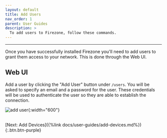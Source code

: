 ```yaml
---
layout: default
title: Add Users
nav_order: 1
parent: User Guides
description: >
  To add users to Firezone, follow these commands.
---
```

---

Once you have successfully installed Firezone you'll need to add users to grant
them access to your network. This is done through the Web UI.

## Web UI

Add a user by clicking the "Add User" button under `/users`. You will be asked
to specify an email and a password for the user. These credentials will be used
to authenticate the user so they are able to establish the connection.

![add user](https://user-images.githubusercontent.com/52545545/153469244-c007c305-bfb0-4da7-a40c-6f41fa458c76.png){:width="600"}

\
[Next: Add Devices]({%link docs/user-guides/add-devices.md%}){:.btn.btn-purple}
